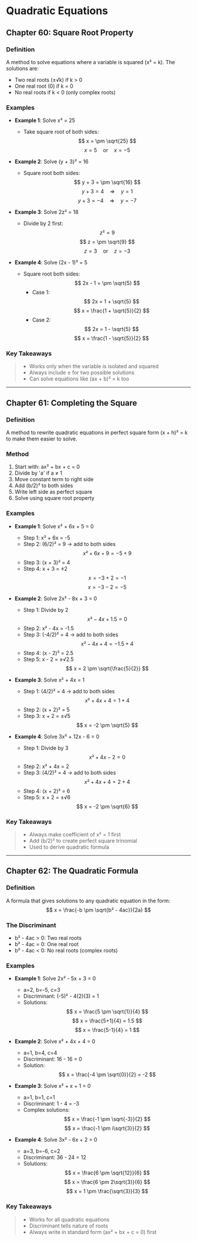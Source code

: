 # **Quadratic Equations**

## Chapter 60: Square Root Property

### Definition

A method to solve equations where a variable is squared (x² = k). The solutions are:

-   Two real roots (±√k) if k > 0
-   One real root (0) if k = 0
-   No real roots if k < 0 (only complex roots)

### Examples

-   **Example 1**: Solve x² = 25

    -   Take square root of both sides:
        $$ x = \pm \sqrt{25} $$
     $$ x = 5 \quad \text{or} \quad x = -5 $$

-   **Example 2**: Solve (y + 3)² = 16

    -   Square root both sides:
        $$ y + 3 = \pm \sqrt{16} $$
     $$ y + 3 = 4 \quad \Rightarrow \quad y = 1 $$
     $$ y + 3 = -4 \quad \Rightarrow \quad y = -7 $$

-   **Example 3**: Solve 2z² = 18

    -   Divide by 2 first:
        $$ z² = 9 $$
     $$ z = \pm \sqrt{9} $$
     $$ z = 3 \quad \text{or} \quad z = -3 $$

-   **Example 4**: Solve (2x - 1)² = 5
    -   Square root both sides:
        $$ 2x - 1 = \pm \sqrt{5} $$
        -   Case 1:
            $$ 2x = 1 + \sqrt{5} $$
       $$ x = \frac{1 + \sqrt{5}}{2} $$
        -   Case 2:
            $$ 2x = 1 - \sqrt{5} $$
       $$ x = \frac{1 - \sqrt{5}}{2} $$

### Key Takeaways

> -   Works only when the variable is isolated and squared
> -   Always include ± for two possible solutions
> -   Can solve equations like (ax + b)² = k too

---

## Chapter 61: Completing the Square

### Definition

A method to rewrite quadratic equations in perfect square form (x + h)² = k to make them easier to solve.

### Method

1. Start with: ax² + bx + c = 0
2. Divide by 'a' if a ≠ 1
3. Move constant term to right side
4. Add (b/2)² to both sides
5. Write left side as perfect square
6. Solve using square root property

### Examples

-   **Example 1**: Solve x² + 6x + 5 = 0

    -   Step 1: x² + 6x = -5
    -   Step 2: (6/2)² = 9 → add to both sides  
        $$ x² + 6x + 9 = -5 + 9 $$
    -   Step 3: (x + 3)² = 4
    -   Step 4: x + 3 = ±2  
         $$ x = -3 + 2 = -1 $$
     $$ x = -3 - 2 = -5 $$

-   **Example 2**: Solve 2x² - 8x + 3 = 0

    -   Step 1: Divide by 2  
        $$ x² - 4x + 1.5 = 0 $$
    -   Step 2: x² - 4x = -1.5
    -   Step 3: (-4/2)² = 4 → add to both sides  
        $$ x² - 4x + 4 = -1.5 + 4 $$
    -   Step 4: (x - 2)² = 2.5
    -   Step 5: x - 2 = ±√2.5  
        $$ x = 2 \pm \sqrt{\frac{5}{2}} $$

-   **Example 3**: Solve x² + 4x = 1

    -   Step 1: (4/2)² = 4 → add to both sides  
        $$ x² + 4x + 4 = 1 + 4 $$
    -   Step 2: (x + 2)² = 5
    -   Step 3: x + 2 = ±√5  
        $$ x = -2 \pm \sqrt{5} $$

-   **Example 4**: Solve 3x² + 12x - 6 = 0
    -   Step 1: Divide by 3  
        $$ x² + 4x - 2 = 0 $$
    -   Step 2: x² + 4x = 2
    -   Step 3: (4/2)² = 4 → add to both sides  
        $$ x² + 4x + 4 = 2 + 4 $$
    -   Step 4: (x + 2)² = 6
    -   Step 5: x + 2 = ±√6  
        $$ x = -2 \pm \sqrt{6} $$

### Key Takeaways

> -   Always make coefficient of x² = 1 first
> -   Add (b/2)² to create perfect square trinomial
> -   Used to derive quadratic formula

---

## Chapter 62: The Quadratic Formula

### Definition

A formula that gives solutions to any quadratic equation in the form:
$$ x = \frac{-b \pm \sqrt{b² - 4ac}}{2a} $$

### The Discriminant

-   b² - 4ac > 0: Two real roots
-   b² - 4ac = 0: One real root
-   b² - 4ac < 0: No real roots (complex roots)

### Examples

-   **Example 1**: Solve 2x² - 5x + 3 = 0

    -   a=2, b=-5, c=3
    -   Discriminant: (-5)² - 4(2)(3) = 1
    -   Solutions:  
         $$ x = \frac{5 \pm \sqrt{1}}{4} $$
     $$ x = \frac{5+1}{4} = 1.5 $$
     $$ x = \frac{5-1}{4} = 1 $$

-   **Example 2**: Solve x² + 4x + 4 = 0

    -   a=1, b=4, c=4
    -   Discriminant: 16 - 16 = 0
    -   Solution:  
        $$ x = \frac{-4 \pm \sqrt{0}}{2} = -2 $$

-   **Example 3**: Solve x² + x + 1 = 0

    -   a=1, b=1, c=1
    -   Discriminant: 1 - 4 = -3
    -   Complex solutions:  
         $$ x = \frac{-1 \pm \sqrt{-3}}{2} $$
     $$ x = \frac{-1 \pm i\sqrt{3}}{2} $$

-   **Example 4**: Solve 3x² - 6x + 2 = 0
    -   a=3, b=-6, c=2
    -   Discriminant: 36 - 24 = 12
    -   Solutions:  
         $$ x = \frac{6 \pm \sqrt{12}}{6} $$
     $$ x = \frac{6 \pm 2\sqrt{3}}{6} $$
     $$ x = 1 \pm \frac{\sqrt{3}}{3} $$

### Key Takeaways

> -   Works for all quadratic equations
> -   Discriminant tells nature of roots
> -   Always write in standard form (ax² + bx + c = 0) first
